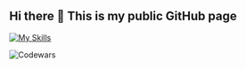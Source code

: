 ## Hi there 👋 This is my public GitHub page ## 


[![My Skills](https://skillicons.dev/icons?i=js,html,css,nodejs,react)](https://skillicons.dev)

![Codewars](https://github.r2v.ch/codewars?user=BKG_Dev&stroke=%23BB432C)

<!--
**Balaks0702/Balaks0702** is a ✨ _special_ ✨ repository because its `README.md` (this file) appears on your GitHub profile.

Here are some ideas to get you started:

- 🔭 I’m currently working on ...
- 🌱 I’m currently learning ...
- 👯 I’m looking to collaborate on ...
- 🤔 I’m looking for help with ...
- 💬 Ask me about ...
- 📫 How to reach me: ...
- 😄 Pronouns: ...
- ⚡ Fun fact: ...
-->
